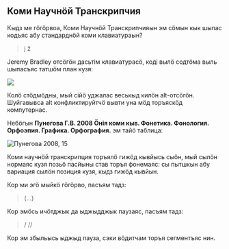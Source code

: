 ## Коми Научнӧй Транскрипчия

Кыдз ме гӧгӧрвоа, Коми Научнӧй Транскрипчияын эм сӧмын кык шыпас кодъяс абу стандарднӧй коми клавиатураын?

> j ž

Jeremy Bradley отсӧгӧн дасьтім клавиатурасӧ, коді вылӧ содтӧма выль шыпасъяс татшӧм план кузя:

![](http://i.imgur.com/zpfpKA1.jpg)

Колӧ стӧдмӧдны, мый сійӧ уджалас веськыд килӧн alt-отсӧгӧн. Шуйгавывса alt конфликтируйтчӧ вывти уна мӧд торъяскӧд компутернас.

Небӧгын **Пунегова Г.В. 2008 Ӧнія коми кыв. Фонетика. Фонология. Орфоэпия. Графика. Орфография.** эм тайӧ таблица:

![Пунегова 2008, 15](http://i.imgur.com/vGW98RT.png)

Коми научнӧй транскрипция торъялӧ гижӧд кывйысь сыӧн, мый сылӧн нормаяс кузя позьӧ пасйыны став торъя фонемаяс: сы пытшкын абу вариация сылӧн позиция кузя, кыдз гижӧд кывйын.

Кор ми эгӧ мыйкӧ гӧгӧрво, пасъям тадз:

> (…)

Кор эмӧсь ичӧтджык да ыджыдджык паузаяс, пасъям тадз:

> /  //

Кор эм збыльысь ыджыд пауза, сэки вӧдитчам торъя сегментъяс нин.

